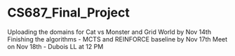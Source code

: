 # CS687_Final_Project
Uploading the domains for Cat vs Monster and Grid World by Nov 14th
Finishing the algorithms - MCTS and REINFORCE baseline by Nov 17th
Meet on Nov 18th - Dubois LL at 12 PM
